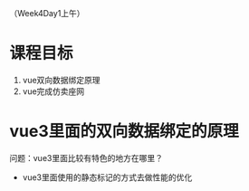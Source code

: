 
（Week4Day1上午）

# 课程目标
1. vue双向数据绑定原理
2. vue完成仿卖座网

# vue3里面的双向数据绑定的原理
问题：vue3里面比较有特色的地方在哪里？
+ vue3里面使用的静态标记的方式去做性能的优化